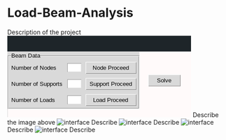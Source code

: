 # Load-Beam-Analysis
Description of the project
<img src="https://github.com/Andoh-hub/Load-Beam-Analysis/blob/main/images/Screenshot%20from%202024-09-15%2014-14-19.png" alt="Interface">
Describe the image above
<img src="" alt="interface">
Describe
<img src="" alt="interface">
Describe
<img src="" alt="interface">
Describe
<img src="" alt="interface">
Describe
